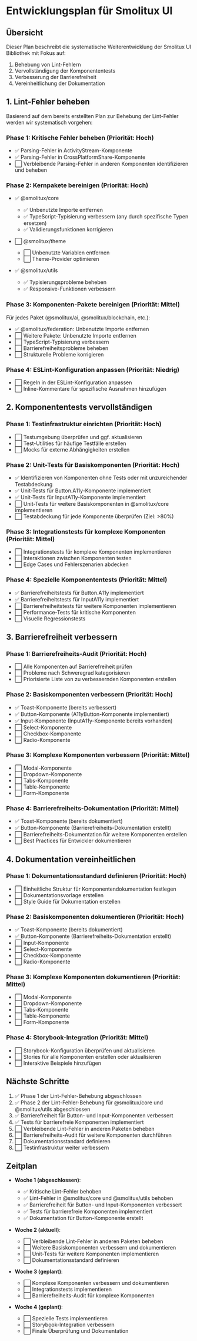 # Entwicklungsplan für Smolitux UI

## Übersicht

Dieser Plan beschreibt die systematische Weiterentwicklung der Smolitux UI Bibliothek mit Fokus auf:

1. Behebung von Lint-Fehlern
2. Vervollständigung der Komponententests
3. Verbesserung der Barrierefreiheit
4. Vereinheitlichung der Dokumentation

## 1. Lint-Fehler beheben

Basierend auf dem bereits erstellten Plan zur Behebung der Lint-Fehler werden wir systematisch vorgehen:

### Phase 1: Kritische Fehler beheben (Priorität: Hoch)

- ✅ Parsing-Fehler in ActivityStream-Komponente
- ✅ Parsing-Fehler in CrossPlatformShare-Komponente
- ⬜ Verbleibende Parsing-Fehler in anderen Komponenten identifizieren und beheben

### Phase 2: Kernpakete bereinigen (Priorität: Hoch)

- ✅ @smolitux/core
  - ✅ Unbenutzte Importe entfernen
  - ✅ TypeScript-Typisierung verbessern (any durch spezifische Typen ersetzen)
  - ✅ Validierungsfunktionen korrigieren

- ⬜ @smolitux/theme
  - ⬜ Unbenutzte Variablen entfernen
  - ⬜ Theme-Provider optimieren

- ✅ @smolitux/utils
  - ✅ Typisierungsprobleme beheben
  - ✅ Responsive-Funktionen verbessern

### Phase 3: Komponenten-Pakete bereinigen (Priorität: Mittel)

Für jedes Paket (@smolitux/ai, @smolitux/blockchain, etc.):
- ✅ @smolitux/federation: Unbenutzte Importe entfernen
- ⬜ Weitere Pakete: Unbenutzte Importe entfernen
- ⬜ TypeScript-Typisierung verbessern
- ⬜ Barrierefreiheitsprobleme beheben
- ⬜ Strukturelle Probleme korrigieren

### Phase 4: ESLint-Konfiguration anpassen (Priorität: Niedrig)

- ⬜ Regeln in der ESLint-Konfiguration anpassen
- ⬜ Inline-Kommentare für spezifische Ausnahmen hinzufügen

## 2. Komponententests vervollständigen

### Phase 1: Testinfrastruktur einrichten (Priorität: Hoch)

- ⬜ Testumgebung überprüfen und ggf. aktualisieren
- ⬜ Test-Utilities für häufige Testfälle erstellen
- ⬜ Mocks für externe Abhängigkeiten erstellen

### Phase 2: Unit-Tests für Basiskomponenten (Priorität: Hoch)

- ✅ Identifizieren von Komponenten ohne Tests oder mit unzureichender Testabdeckung
- ✅ Unit-Tests für Button.A11y-Komponente implementiert
- ✅ Unit-Tests für InputA11y-Komponente implementiert
- ⬜ Unit-Tests für weitere Basiskomponenten in @smolitux/core implementieren
- ⬜ Testabdeckung für jede Komponente überprüfen (Ziel: >80%)

### Phase 3: Integrationstests für komplexe Komponenten (Priorität: Mittel)

- ⬜ Integrationstests für komplexe Komponenten implementieren
- ⬜ Interaktionen zwischen Komponenten testen
- ⬜ Edge Cases und Fehlerszenarien abdecken

### Phase 4: Spezielle Komponententests (Priorität: Mittel)

- ✅ Barrierefreiheitstests für Button.A11y implementiert
- ✅ Barrierefreiheitstests für InputA11y implementiert
- ⬜ Barrierefreiheitstests für weitere Komponenten implementieren
- ⬜ Performance-Tests für kritische Komponenten
- ⬜ Visuelle Regressionstests

## 3. Barrierefreiheit verbessern

### Phase 1: Barrierefreiheits-Audit (Priorität: Hoch)

- ⬜ Alle Komponenten auf Barrierefreiheit prüfen
- ⬜ Probleme nach Schweregrad kategorisieren
- ⬜ Priorisierte Liste von zu verbessernden Komponenten erstellen

### Phase 2: Basiskomponenten verbessern (Priorität: Hoch)

- ✅ Toast-Komponente (bereits verbessert)
- ✅ Button-Komponente (A11yButton-Komponente implementiert)
- ✅ Input-Komponente (InputA11y-Komponente bereits vorhanden)
- ⬜ Select-Komponente
- ⬜ Checkbox-Komponente
- ⬜ Radio-Komponente

### Phase 3: Komplexe Komponenten verbessern (Priorität: Mittel)

- ⬜ Modal-Komponente
- ⬜ Dropdown-Komponente
- ⬜ Tabs-Komponente
- ⬜ Table-Komponente
- ⬜ Form-Komponente

### Phase 4: Barrierefreiheits-Dokumentation (Priorität: Mittel)

- ✅ Toast-Komponente (bereits dokumentiert)
- ✅ Button-Komponente (Barrierefreiheits-Dokumentation erstellt)
- ⬜ Barrierefreiheits-Dokumentation für weitere Komponenten erstellen
- ⬜ Best Practices für Entwickler dokumentieren

## 4. Dokumentation vereinheitlichen

### Phase 1: Dokumentationsstandard definieren (Priorität: Hoch)

- ⬜ Einheitliche Struktur für Komponentendokumentation festlegen
- ⬜ Dokumentationsvorlage erstellen
- ⬜ Style Guide für Dokumentation erstellen

### Phase 2: Basiskomponenten dokumentieren (Priorität: Hoch)

- ✅ Toast-Komponente (bereits dokumentiert)
- ✅ Button-Komponente (Barrierefreiheits-Dokumentation erstellt)
- ⬜ Input-Komponente
- ⬜ Select-Komponente
- ⬜ Checkbox-Komponente
- ⬜ Radio-Komponente

### Phase 3: Komplexe Komponenten dokumentieren (Priorität: Mittel)

- ⬜ Modal-Komponente
- ⬜ Dropdown-Komponente
- ⬜ Tabs-Komponente
- ⬜ Table-Komponente
- ⬜ Form-Komponente

### Phase 4: Storybook-Integration (Priorität: Mittel)

- ⬜ Storybook-Konfiguration überprüfen und aktualisieren
- ⬜ Stories für alle Komponenten erstellen oder aktualisieren
- ⬜ Interaktive Beispiele hinzufügen

## Nächste Schritte

1. ✅ Phase 1 der Lint-Fehler-Behebung abgeschlossen
2. ✅ Phase 2 der Lint-Fehler-Behebung für @smolitux/core und @smolitux/utils abgeschlossen
3. ✅ Barrierefreiheit für Button- und Input-Komponenten verbessert
4. ✅ Tests für barrierefreie Komponenten implementiert
5. ⬜ Verbleibende Lint-Fehler in anderen Paketen beheben
6. ⬜ Barrierefreiheits-Audit für weitere Komponenten durchführen
7. ⬜ Dokumentationsstandard definieren
8. ⬜ Testinfrastruktur weiter verbessern

## Zeitplan

- **Woche 1 (abgeschlossen)**: 
  - ✅ Kritische Lint-Fehler behoben
  - ✅ Lint-Fehler in @smolitux/core und @smolitux/utils behoben
  - ✅ Barrierefreiheit für Button- und Input-Komponenten verbessert
  - ✅ Tests für barrierefreie Komponenten implementiert
  - ✅ Dokumentation für Button-Komponente erstellt

- **Woche 2 (aktuell)**: 
  - ⬜ Verbleibende Lint-Fehler in anderen Paketen beheben
  - ⬜ Weitere Basiskomponenten verbessern und dokumentieren
  - ⬜ Unit-Tests für weitere Komponenten implementieren
  - ⬜ Dokumentationsstandard definieren

- **Woche 3 (geplant)**: 
  - ⬜ Komplexe Komponenten verbessern und dokumentieren
  - ⬜ Integrationstests implementieren
  - ⬜ Barrierefreiheits-Audit für komplexe Komponenten

- **Woche 4 (geplant)**: 
  - ⬜ Spezielle Tests implementieren
  - ⬜ Storybook-Integration verbessern
  - ⬜ Finale Überprüfung und Dokumentation